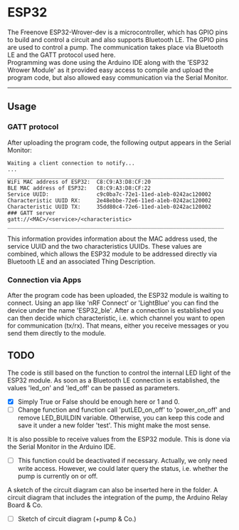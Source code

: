 # ESP32

The Freenove ESP32-Wrover-dev is a microcontroller, which has GPIO pins to build and control a circuit and also supports Bluetooth LE. The GPIO pins are used to control a pump. The communication takes place via Bluetooth LE and the GATT protocol used here.<br>
Programming was done using the Arduino IDE along with the 'ESP32 Wrower Module' as it provided easy access to compile and upload the program code, but also allowed easy communication via the Serial Monitor.
***

## Usage
### GATT protocol
After uploading the program code, the following output appears in the Serial Monitor:
```
Waiting a client connection to notify...
...
____________________________________________________________________
WiFi MAC address of ESP32:	C8:C9:A3:D8:CF:20
BLE MAC address of ESP32:	C8:C9:A3:D8:CF:22
Service UUID:		        c9c0ba7c-72e1-11ed-a1eb-0242ac120002
Characteristic UUID RX:		2e48ebbe-72e6-11ed-a1eb-0242ac120002
Characteristic UUID TX:		35dd80c4-72e6-11ed-a1eb-0242ac120002
### GATT server
gatt://<MAC>/<service>/<characteristic>
____________________________________________________________________
```
This information provides information about the MAC address used, the service UUID and the two characteristics UUIDs. These values are combined, which allows the ESP32 module to be addressed directly via Bluetooth LE and an associated Thing Description.

### Connection via Apps
After the program code has been uploaded, the ESP32 module is waiting to connect. Using an app like 'nRF Connect' or 'LightBlue' you can find the device under the name 'ESP32_ble'. After a connection is established you can then decide which characteristic, i.e. which channel you want to open for communication (tx/rx). That means, either you receive messages or you send them directly to the module.

## TODO
The code is still based on the function to control the internal LED light of the ESP32 module. As soon as a Bluetooth LE connection is established, the values 'led_on' and 'led_off' can be passed as parameters.
- [x] Simply True or False should be enough here or 1 and 0.
- [ ] Change function and function call 'putLED_on_off' to 'power_on_off' and remove LED_BUILDIN variable. Otherwise, you can keep this code and save it under a new folder 'test'. This might make the most sense.

It is also possible to receive values from the ESP32 module. This is done via the Serial Monitor in the Arduino IDE.
- [ ] This function could be deactivated if necessary. Actually, we only need write access. However, we could later query the status, i.e. whether the pump is currently on or off.

A sketch of the circuit diagram can also be inserted here in the folder. A circuit diagram that includes the integration of the pump, the Arduino Relay Board & Co.
- [ ] Sketch of circuit diagram (+pump & Co.)

